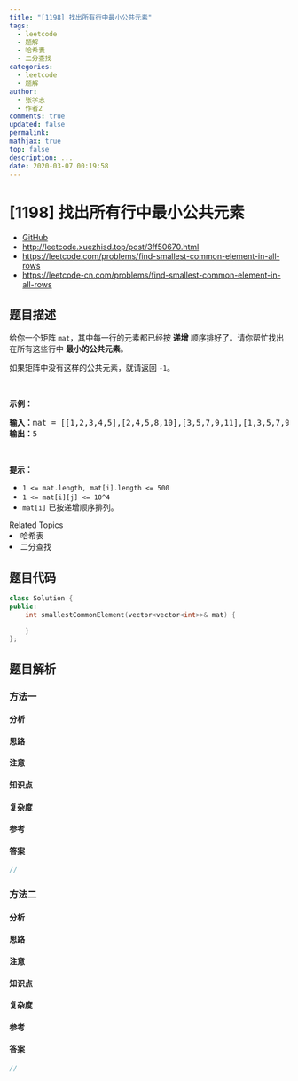 ```yaml
---
title: "[1198] 找出所有行中最小公共元素"
tags:
  - leetcode
  - 题解
  - 哈希表
  - 二分查找
categories:
  - leetcode
  - 题解
author:
  - 张学志
  - 作者2
comments: true
updated: false
permalink:
mathjax: true
top: false
description: ...
date: 2020-03-07 00:19:58
---
```



# [1198] 找出所有行中最小公共元素
* [GitHub](https://github.com/algoboy101/LeetCodeCrowdsource/tree/master/_posts/QA/%5B1198%5D%20%E6%89%BE%E5%87%BA%E6%89%80%E6%9C%89%E8%A1%8C%E4%B8%AD%E6%9C%80%E5%B0%8F%E5%85%AC%E5%85%B1%E5%85%83%E7%B4%A0.md)
* http://leetcode.xuezhisd.top/post/3ff50670.html
* https://leetcode.com/problems/find-smallest-common-element-in-all-rows
* https://leetcode-cn.com/problems/find-smallest-common-element-in-all-rows


## 题目描述

<p>给你一个矩阵&nbsp;<code>mat</code>，其中每一行的元素都已经按 <strong>递增</strong> 顺序排好了。请你帮忙找出在所有这些行中 <strong>最小的公共元素</strong>。</p>

<p>如果矩阵中没有这样的公共元素，就请返回&nbsp;<code>-1</code>。</p>

<p>&nbsp;</p>

<p><strong>示例：</strong></p>

<pre><strong>输入：</strong>mat = [[1,2,3,4,5],[2,4,5,8,10],[3,5,7,9,11],[1,3,5,7,9]]
<strong>输出：</strong>5
</pre>

<p>&nbsp;</p>

<p><strong>提示：</strong></p>

<ul>
	<li><code>1 &lt;= mat.length, mat[i].length &lt;= 500</code></li>
	<li><code>1 &lt;= mat[i][j] &lt;= 10^4</code></li>
	<li><code>mat[i]</code>&nbsp;已按递增顺序排列。</li>
</ul>
<div><div>Related Topics</div><div><li>哈希表</li><li>二分查找</li></div></div>


## 题目代码

```cpp
class Solution {
public:
    int smallestCommonElement(vector<vector<int>>& mat) {

    }
};
```


## 题目解析


### 方法一

#### 分析

#### 思路

#### 注意

#### 知识点

#### 复杂度

#### 参考

#### 答案

```cpp
//
```


### 方法二

#### 分析

#### 思路

#### 注意

#### 知识点

#### 复杂度

#### 参考

#### 答案

```cpp
//
```


